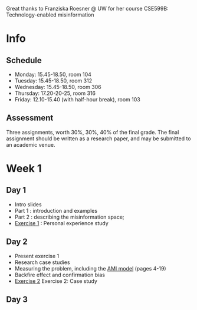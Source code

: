 Great thanks to Franziska Roesner @ UW for her course CSE599B: Technology-enabled misinformation

# Info

## Schedule
* Monday: 15.45-18.50, room 104
* Tuesday: 15.45-18.50, room 312
* Wednesday: 15.45-18.50, room 306
* Thursday: 17.20-20-25, room 316
* Friday: 12.10-15.40 (with half-hour break), room 103

## Assessment

Three assignments, worth 30%, 30%, 40% of the final grade. The final assignment should be written as a research paper, and may be submitted to an academic venue.

# Week 1

## Day 1

* Intro slides
* Part 1 : introduction and examples
* Part 2 : describing the misinformation space; 
* [Exercise 1](exercise+1.pdf) : Personal experience study 


## Day 2

* Present exercise 1
* Research case studies
* Measuring the problem, including the [AMI model](https://rm.coe.int/information-disorder-toward-an-interdisciplinary-framework-for-researc/168076277c) (pages 4-19)
* Backfire effect and confirmation bias
* [Exercise 2](exercise+2.pdf) Exercise 2: Case study

## Day 3

